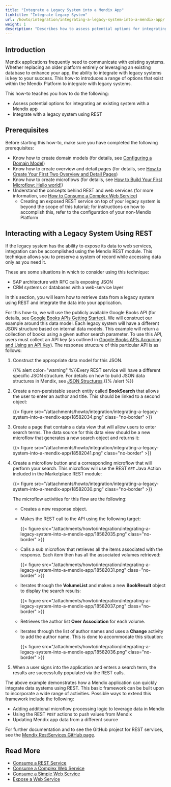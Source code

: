```yaml
---
title: "Integrate a Legacy System into a Mendix App"
linktitle: "Integrate Legacy System"
url: /howto/integration/integrating-a-legacy-system-into-a-mendix-app/
weight: 1
description: "Describes how to assess potential options for integrating an existing system with a Mendix app and how to integrate with a legacy system using REST."
---
```


## Introduction

Mendix applications frequently need to communicate with existing systems. Whether replacing an older platform entirely or leveraging an existing database to enhance your app, the ability to integrate with legacy systems is key to your success. This how-to introduces a range of options that exist within the Mendix Platform to integrate with legacy systems.

This how-to teaches you how to do the following:

* Assess potential options for integrating an existing system with a Mendix app
* Integrate with a legacy system using REST

## Prerequisites

Before starting this how-to, make sure you have completed the following prerequisites:

* Know how to create domain models (for details, see [Configuring a Domain Model](/refguide/configuring-a-domain-model/))
* Know how to create overview and detail pages (for details, see [How to Create Your First Two Overview and Detail Pages](/howto/front-end/create-your-first-two-overview-and-detail-pages/))
* Know how to create microflows (for details, see [How to Build Your First Microflow: Hello world!](/refguide/triggering-microflow-from-menu-item/))
* Understand the concepts behind REST and web services (for more information, see [How to Consume a Complex Web Service](/howto/integration/consume-a-complex-web-service/))
    * Creating an exposed REST service on top of your legacy system is beyond the scope of this tutorial; for instructions on how to accomplish this, refer to the configuration of your non-Mendix Platform

## Interacting with a Legacy System Using REST

If the legacy system has the ability to expose its data to web services, integration can be accomplished using the Mendix REST module. This technique allows you to preserve a system of record while accessing data only as you need it.

These are some situations in which to consider using this technique:

* SAP architecture with RFC calls exposing JSON
* CRM systems or databases with a web-service layer

In this section, you will learn how to retrieve data from a legacy system using REST and integrate the data into your application.

For this how-to, we will use the publicly available Google Books API (for details, see [Google Books APIs Getting Started](https://developers.google.com/books/docs/v1/getting_started)). We will construct our example around this data model. Each legacy system will have a different JSON structure based on internal data models. This example will return a collection of books using a given author search parameter. To use this API, users must collect an API key (as outlined in [Google Books APIs Acquiring and Using an API Key](https://developers.google.com/books/docs/v1/using?csw=1#APIKey)). The response structure of this particular API is as follows:

1. Construct the appropriate data model for this JSON.

    {{% alert color="warning" %}}Every REST service will have a different specific JSON structure. For details on how to build JSON data structures in Mendix, see [JSON Structures](/refguide/json-structures/).{{% /alert %}}

2. Create a non-persistable search entity called **BookSearch** that allows the user to enter an author and title. This should be linked to a second object:

    {{< figure src="/attachments/howto/integration/integrating-a-legacy-system-into-a-mendix-app/18582034.png" class="no-border" >}}

3. Create a page that contains a data view that will allow users to enter search terms. The data source for this data view should be a new microflow that generates a new search object and returns it:

    {{< figure src="/attachments/howto/integration/integrating-a-legacy-system-into-a-mendix-app/18582041.png" class="no-border" >}}

4. Create a microflow button and a corresponding microflow that will perform your search. This microflow will use the REST `GET` Java Action included in the Marketplace REST module:

    {{< figure src="/attachments/howto/integration/integrating-a-legacy-system-into-a-mendix-app/18582030.png" class="no-border" >}}

    The microflow activities for this flow are the following:

    * Creates a new response object.<br>
    * Makes the REST call to the API using the following target:<br>

        {{< figure src="/attachments/howto/integration/integrating-a-legacy-system-into-a-mendix-app/18582035.png" class="no-border" >}}<br>

    * Calls a sub microflow that retrieves all the items associated with the response. Each item then has all the associated volumes retrieved:

        {{< figure src="/attachments/howto/integration/integrating-a-legacy-system-into-a-mendix-app/18582031.png" class="no-border" >}}<br>

    * Iterates through the **VolumeList** and makes a new **BookResult** object to display the search results:

        {{< figure src="/attachments/howto/integration/integrating-a-legacy-system-into-a-mendix-app/18582037.png" class="no-border" >}}<br>

    * Retrieves the author list **Over Association** for each volume. <br>
    * Iterates through the list of author names and uses a **Change** activity to add the author name. This is done to accommodate this situation:

        {{< figure src="/attachments/howto/integration/integrating-a-legacy-system-into-a-mendix-app/18582036.png" class="no-border" >}}

5. When a user signs into the application and enters a search term, the results are successfully populated via the REST calls.

The above example demonstrates how a Mendix application can quickly integrate data systems using REST. This basic framework can be built upon to incorporate a wide range of activities. Possible ways to extend this framework include the following: 

* Adding additional microflow processing logic to leverage data in Mendix
* Using the REST `POST` actions to push values from Mendix
* Updating Mendix app data from a different source

For further documentation and to see the GitHub project for REST services, see the [Mendix RestServices GitHub page](https://github.com/mendix/RestServices).

## Read More

* [Consume a REST Service](/howto/integration/consume-a-rest-service/)
* [Consume a Complex Web Service](/howto/integration/consume-a-complex-web-service/)
* [Consume a Simple Web Service](/howto/integration/consume-a-simple-web-service/)
* [Expose a Web Service](/howto/integration/expose-a-web-service/)
